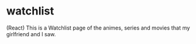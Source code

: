 # watchlist
(React) This is a Watchlist page of the animes, series and movies that my girlfriend and I saw.
